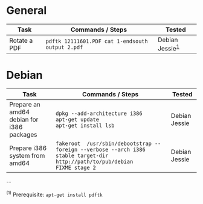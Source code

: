 # General

Task | Commands / Steps | Tested
------------ | ------------- | ----
Rotate a PDF | `pdftk 12111601.PDF cat 1-endsouth output 2.pdf` | Debian Jessie<sup>[1](#f1)</sup>

# Debian

Task | Commands / Steps | Tested
------------ | ------------- | ----
Prepare an amd64 debian for i386 packages | `dpkg --add-architecture i386`<br/>`apt-get update`<br/>`apt-get install lsb` | Debian Jessie
Prepare i386 system from amd64 | `fakeroot  /usr/sbin/debootstrap --foreign --verbose --arch i386 stable target-dir http://path/to/pub/debian`<br/>`FIXME stage 2` | Debian Jessie


--

<a name="f1"><sup>(1)</sup></a> Prerequisite: ```apt-get install pdftk```
